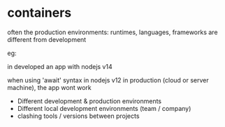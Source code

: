 # containers

often the production environments: runtimes, languages, frameworks are different from development

eg:

in developed an app with nodejs v14

when using 'await' syntax in nodejs v12 in production (cloud or server machine), the app wont work

- Different development & production environments
- Different local development environments (team / company)
- clashing tools / versions between projects

  